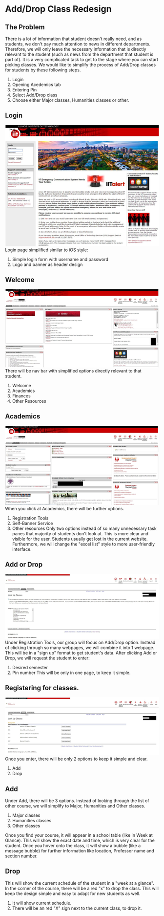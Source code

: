 # Add/Drop Class Redesign

## The Problem
There is a lot of information that student doesn't really need, and as students, we don't pay much attention to news in different departments. Therefore, we will only leave the necessary information that is directly relevant to the student (such as news from the department that student is part of). It is a very complicated task to get to the stage where you can start picking classes. 
We would like to simplify the process of Add/Drop classes for students by these following steps. 

1. Login
2. Opening Acedemics tab
2. Entering Pin
3. Select Add/Drop class
4. Choose either Major classes, Humanities classes or other.

## Login
![alt text](https://github.com/DanielKolodziej/WebPortalRedesign/blob/master/task-analysis/login.JPG "Logo Title Text 1")
Login page simplified similar to iOS style: 

1. Simple login form with username and password
2. Logo and banner as header design

## Welcome
![alt text](https://github.com/DanielKolodziej/WebPortalRedesign/blob/master/task-analysis/welcome.JPG "Logo Title Text 1")
There will be nav bar with simplified options directly relevant to that student. 

1. Welcome
2. Academics
3. Finances
4. Other Resources

## Academics
![alt text](https://github.com/DanielKolodziej/WebPortalRedesign/blob/master/task-analysis/academics.JPG "Logo Title Text 1")
When you click at Academics, there will be further options.

1. Registration Tools
2. Self-Banner Service
3. Other resources
Only two options instead of so many unnecessary task panes that majority of students don't look at. This is more clear and visible for the user. Students usually get lost in the current website. Furthermore, we will change the "excel list" style to more user-friendly interface. 

## Add or Drop
![alt text](https://github.com/DanielKolodziej/WebPortalRedesign/blob/master/task-analysis/courses.JPG "Logo Title Text 1")
Under Registration Tools, our group will focus on Add/Drop option. Instead of clicking through so many webpages, we will combine it into 1 webpage. This will be in a "sign up" format to get student's data.
After clicking Add or Drop, we will request the student to enter:

1. Desired semester
2. Pin number
This will be only in one page, to keep it simple. 

## Registering for classes. 
![alt text](https://github.com/DanielKolodziej/WebPortalRedesign/blob/master/task-analysis/itm.JPG "Logo Title Text 1")
Once you enter, there will be only 2 options to keep it simple and clear. 

1. Add 
2. Drop

## Add
Under Add, there will be 3 options. Instead of looking through the list of other course, we will simplify to Major, Humanities and Other classes.

1. Major classes
2. Humanities classes
3. Other classes

Once you find your course, it will appear in a school table (like in Week at Glance). This will show the exact date and time, which is very clear for the student. Once you hover onto the class, it will show a bubble (like a message bubble) for further information like location, Professor name and section number.

## Drop
This will show the current schedule of the student in a "week at a glance". In the corner of the course, there will be a red "x" to drop the class.
This will keep the design simple and easy to adapt for new students as well. 

1. It will show current schedule.
2. There will be an red "X" sign next to the current class, to drop it. 
 
